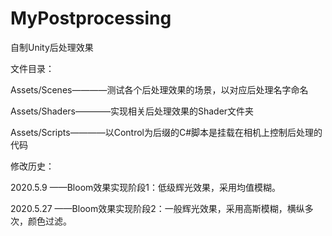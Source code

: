 # MyPostprocessing
 自制Unity后处理效果

文件目录：

  Assets/Scenes————测试各个后处理效果的场景，以对应后处理名字命名

  Assets/Shaders————实现相关后处理效果的Shader文件夹

  Assets/Scripts————以Control为后缀的C#脚本是挂载在相机上控制后处理的代码
 
 修改历史：

 2020.5.9 ——Bloom效果实现阶段1：低级辉光效果，采用均值模糊。
 
 2020.5.27 ——Bloom效果实现阶段2：一般辉光效果，采用高斯模糊，横纵多次，颜色过滤。
